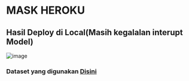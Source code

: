 # MASK HEROKU

## Hasil Deploy di Local(Masih kegalalan interupt Model)

![image](https://user-images.githubusercontent.com/49096980/146734051-5e350700-f1b9-4168-8787-c6f002c0543d.png)


### Dataset yang digunakan [Disini](https://www.kaggle.com/vijaykumar1799/face-mask-detection)
